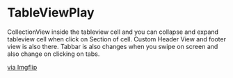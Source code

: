 # TableViewPlay
CollectionView inside the tableview cell and you can collapse and expand tableview cell when click on Section of cell. Custom Header View and footer view is also there. Tabbar is also changes when you swipe on screen and also change on clicking on tabs.

<a href="https://imgflip.com/gif/46ixot">via Imgflip</a>
